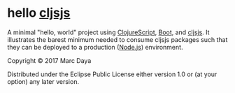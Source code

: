 # hello [cljsjs]

A minimal "hello, world" project using [ClojureScript], [Boot], and [cljsjs].
It illustrates the barest minimum needed to consume cljsjs packages such that
they can be deployed to a production ([Node.js]) environment.

Copyright © 2017 Marc Daya

Distributed under the Eclipse Public License either version 1.0 or (at your
option) any later version.

[clojurescript]: http://clojure.org/about/clojurescript
[cljsjs]:        http://cljsjs.github.io
[boot]:          http://boot-clj.com
[Node.js]:       https://nodejs.org/en/
